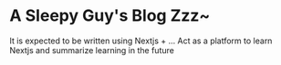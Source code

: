 # A Sleepy Guy's Blog Zzz~

It is expected to be written using Nextjs + ...
Act as a platform to learn Nextjs and summarize learning in the future
